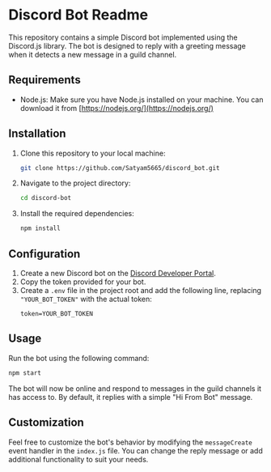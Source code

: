 # Discord Bot Readme

This repository contains a simple Discord bot implemented using the Discord.js library. The bot is designed to reply with a greeting message when it detects a new message in a guild channel.

## Requirements
- Node.js: Make sure you have Node.js installed on your machine. You can download it from [https://nodejs.org/](https://nodejs.org/)

## Installation
1. Clone this repository to your local machine:
   ```bash
   git clone https://github.com/Satyam5665/discord_bot.git
   ```

2. Navigate to the project directory:
   ```bash
   cd discord-bot
   ```

3. Install the required dependencies:
   ```bash
   npm install
   ```

## Configuration
1. Create a new Discord bot on the [Discord Developer Portal](https://discord.com/developers/applications).
2. Copy the token provided for your bot.
3. Create a `.env` file in the project root and add the following line, replacing `"YOUR_BOT_TOKEN"` with the actual token:
   ```plaintext
   token=YOUR_BOT_TOKEN
   ```

## Usage
Run the bot using the following command:
```bash
npm start
```

The bot will now be online and respond to messages in the guild channels it has access to. By default, it replies with a simple "Hi From Bot" message.

## Customization
Feel free to customize the bot's behavior by modifying the `messageCreate` event handler in the `index.js` file. You can change the reply message or add additional functionality to suit your needs.

